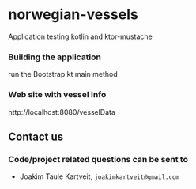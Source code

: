 # norwegian-vessels
Application testing kotlin and ktor-mustache

### Building the application
run the Bootstrap.kt main method

### Web site with vessel info
http://localhost:8080/vesselData

## Contact us
### Code/project related questions can be sent to
* Joakim Taule Kartveit, `joakimkartveit@gmail.com`

